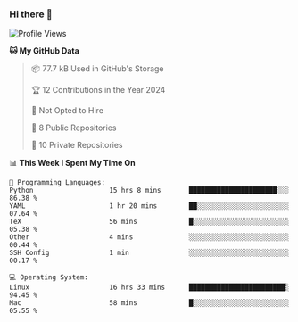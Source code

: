 ### Hi there 👋

<!--
**huayuan4396/huayuan4396** is a ✨ _special_ ✨ repository because its `README.md` (this file) appears on your GitHub profile.

Here are some ideas to get you started:

- 🔭 I’m currently working on ...
- 🌱 I’m currently learning ...
- 👯 I’m looking to collaborate on ...
- 🤔 I’m looking for help with ...
- 💬 Ask me about ...
- 📫 How to reach me: ...
- 😄 Pronouns: ...
- ⚡ Fun fact: ...
-->

<!--START_SECTION:waka-->
![Profile Views](http://img.shields.io/badge/Profile%20Views-3-blue)

**🐱 My GitHub Data** 

> 📦 77.7 kB Used in GitHub's Storage 
 > 
> 🏆 12 Contributions in the Year 2024
 > 
> 🚫 Not Opted to Hire
 > 
> 📜 8 Public Repositories 
 > 
> 🔑 10 Private Repositories 
 > 
📊 **This Week I Spent My Time On** 

```text
💬 Programming Languages: 
Python                   15 hrs 8 mins       ██████████████████████░░░   86.38 % 
YAML                     1 hr 20 mins        ██░░░░░░░░░░░░░░░░░░░░░░░   07.64 % 
TeX                      56 mins             █░░░░░░░░░░░░░░░░░░░░░░░░   05.38 % 
Other                    4 mins              ░░░░░░░░░░░░░░░░░░░░░░░░░   00.44 % 
SSH Config               1 min               ░░░░░░░░░░░░░░░░░░░░░░░░░   00.17 % 

💻 Operating System: 
Linux                    16 hrs 33 mins      ████████████████████████░   94.45 % 
Mac                      58 mins             █░░░░░░░░░░░░░░░░░░░░░░░░   05.55 % 
```


<!--END_SECTION:waka-->
